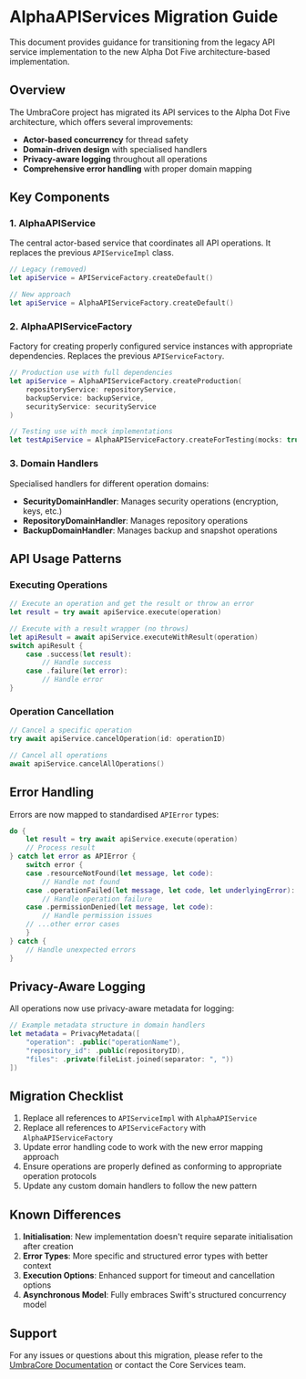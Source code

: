 # AlphaAPIServices Migration Guide

This document provides guidance for transitioning from the legacy API service implementation to the new Alpha Dot Five architecture-based implementation.

## Overview

The UmbraCore project has migrated its API services to the Alpha Dot Five architecture, which offers several improvements:

- **Actor-based concurrency** for thread safety
- **Domain-driven design** with specialised handlers
- **Privacy-aware logging** throughout all operations
- **Comprehensive error handling** with proper domain mapping

## Key Components

### 1. AlphaAPIService

The central actor-based service that coordinates all API operations. It replaces the previous `APIServiceImpl` class.

```swift
// Legacy (removed)
let apiService = APIServiceFactory.createDefault()

// New approach
let apiService = AlphaAPIServiceFactory.createDefault()
```

### 2. AlphaAPIServiceFactory

Factory for creating properly configured service instances with appropriate dependencies. Replaces the previous `APIServiceFactory`.

```swift
// Production use with full dependencies
let apiService = AlphaAPIServiceFactory.createProduction(
    repositoryService: repositoryService, 
    backupService: backupService,
    securityService: securityService
)

// Testing use with mock implementations
let testApiService = AlphaAPIServiceFactory.createForTesting(mocks: true)
```

### 3. Domain Handlers

Specialised handlers for different operation domains:

- **SecurityDomainHandler**: Manages security operations (encryption, keys, etc.)
- **RepositoryDomainHandler**: Manages repository operations
- **BackupDomainHandler**: Manages backup and snapshot operations

## API Usage Patterns

### Executing Operations

```swift
// Execute an operation and get the result or throw an error
let result = try await apiService.execute(operation)

// Execute with a result wrapper (no throws)
let apiResult = await apiService.executeWithResult(operation)
switch apiResult {
    case .success(let result):
        // Handle success
    case .failure(let error):
        // Handle error
}
```

### Operation Cancellation

```swift
// Cancel a specific operation
try await apiService.cancelOperation(id: operationID)

// Cancel all operations
await apiService.cancelAllOperations()
```

## Error Handling

Errors are now mapped to standardised `APIError` types:

```swift
do {
    let result = try await apiService.execute(operation)
    // Process result
} catch let error as APIError {
    switch error {
    case .resourceNotFound(let message, let code):
        // Handle not found
    case .operationFailed(let message, let code, let underlyingError):
        // Handle operation failure
    case .permissionDenied(let message, let code):
        // Handle permission issues
    // ...other error cases
    }
} catch {
    // Handle unexpected errors
}
```

## Privacy-Aware Logging

All operations now use privacy-aware metadata for logging:

```swift
// Example metadata structure in domain handlers
let metadata = PrivacyMetadata([
    "operation": .public("operationName"),
    "repository_id": .public(repositoryID),
    "files": .private(fileList.joined(separator: ", "))
])
```

## Migration Checklist

1. Replace all references to `APIServiceImpl` with `AlphaAPIService`
2. Replace all references to `APIServiceFactory` with `AlphaAPIServiceFactory` 
3. Update error handling code to work with the new error mapping approach
4. Ensure operations are properly defined as conforming to appropriate operation protocols
5. Update any custom domain handlers to follow the new pattern

## Known Differences

1. **Initialisation**: New implementation doesn't require separate initialisation after creation
2. **Error Types**: More specific and structured error types with better context
3. **Execution Options**: Enhanced support for timeout and cancellation options
4. **Asynchronous Model**: Fully embraces Swift's structured concurrency model

## Support

For any issues or questions about this migration, please refer to the [UmbraCore Documentation](https://internal.umbra-dev.com/docs) or contact the Core Services team.
